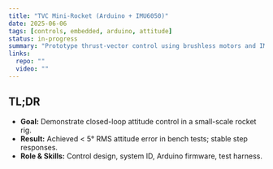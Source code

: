 ```yaml
---
title: "TVC Mini-Rocket (Arduino + IMU6050)"
date: 2025-06-06
tags: [controls, embedded, arduino, attitude]
status: in-progress
summary: "Prototype thrust-vector control using brushless motors and IMU feedback for attitude stabilization."
links:
  repo: ""
  video: ""
---
```


## TL;DR
- **Goal:** Demonstrate closed-loop attitude control in a small-scale rocket rig.
- **Result:** Achieved < 5° RMS attitude error in bench tests; stable step responses.
- **Role & Skills:** Control design, system ID, Arduino firmware, test harness.
